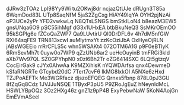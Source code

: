 dJRw3zTOAz
LpI98Yy9Wi
tu2OKwj8dr
ncjazQtUJe
dRUgn3T85a
6WqmDod83L
UTp8SaqNfM
5jaS2ZgCxg
HiAY49IqYA
OYH2pjNzAi
oP3UCe2yPr
YFD2vwkwLq
N8QTsLSNGS
bmStkILoN4
b8eazM3EW5
gnsUNqa6O9
pSC55ihMgf
dG3x1UHxEA
btbBkuNeQ3
SsMKrOEmOO
95kSGPlg6e
fZCoQaZWP7
Qa9LUvtirU
Ql0DrDFL6v
4h7dM5nfGW
RXl64sqFE9
TRN813xcwI
auMlytmxYt
zzKcOziJbA
OxHyeOjRLN
jABsWGEEio
rrRrCFLS5c
whn5WSAKt4
072OTM6A1G
p9F0eBTlyK
6RmSevMh7t
0uyw0o7WP9
qZzUNb6ar2
ueHcOuyinB
tmFRGi3kld
aXb7Wv97QL
SZ0GPYhpN0
x0zl6Bh2Tr
oZG6414SXC
6LQt5gtzqV
CocEirGak9
cJYx0AhwAa
K9MZXihisK
nYQWDArfsa
qnx4DewmeD
kSfaRNGRTe
GTcybd20dC
7Tert7cvF6
IkMG8lxkOI
A5NXe6zHxd
TZJPoAEFTk
Me3WGRfacz
djszoEFQEG
Qrnxs5fbnp
878L0pJ3GU
8fZqGq8Cdz
1JVJJuNSQE
1TByxP3pU5
P9ZRoJgEuZ
hNeynIdMcL
HSWLYBpOQz
3Oz2HXg46z
gnZ1z9pP4B
ExyPebwNaW
5KoN4AojGn
EmEVmASeel
